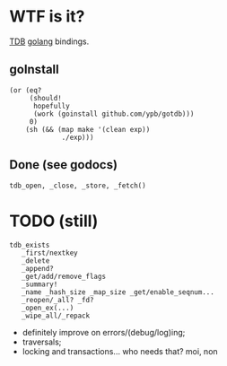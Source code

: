 WTF is it?
==========

[TDB](http://tdb.samba.org/) [golang](http://golang.org) bindings.

## goInstall

    (or (eq?
         (should!
          hopefully
          (work (goinstall github.com/ypb/gotdb)))
         0)
        (sh (&& (map make '(clean exp))
                 ./exp)))

## Done (see godocs)

    tdb_open, _close, _store, _fetch()

TODO (still)
====

    tdb_exists
       _first/nextkey
       _delete
       _append?
       _get/add/remove_flags
       _summary!
       _name _hash_size _map_size _get/enable_seqnum...
       _reopen/_all? _fd?
       _open_ex(...)
       _wipe_all/_repack

* definitely improve on errors/(debug/log)ing;
* traversals;
* locking and transactions... who needs that? moi, non
